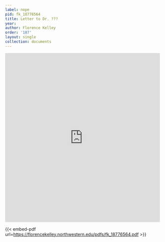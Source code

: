```yaml
---
label: nope
pid: fk_18776564
title: Letter to Dr. ???
year:
author: Florence Kelley
order: '187'
layout: single
collection: documents
---
```

<iframe src="https://northwestern.app.box.com/embed/s/nszlgplzyu58cts75k2cwqsvgndkneqh?sortColumn=date&view=list" width="100%" height="550" frameborder="0" allowfullscreen webkitallowfullscreen msallowfullscreen></iframe>


{{< embed-pdf url=https://florencekelley.northwestern.edu/pdfs/fk_18776564.pdf >}}
